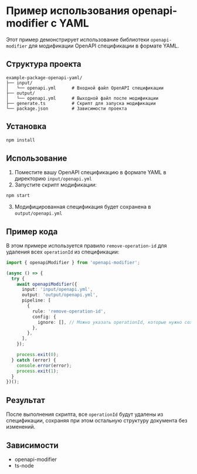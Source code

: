 # Пример использования openapi-modifier с YAML

Этот пример демонстрирует использование библиотеки `openapi-modifier` для модификации OpenAPI спецификации в формате YAML.

## Структура проекта

```
example-package-openapi-yaml/
├── input/
│   └── openapi.yml      # Входной файл OpenAPI спецификации
├── output/
│   └── openapi.yml      # Выходной файл после модификации
├── generate.ts          # Скрипт для запуска модификации
└── package.json         # Зависимости проекта
```

## Установка

```bash
npm install
```

## Использование

1. Поместите вашу OpenAPI спецификацию в формате YAML в директорию `input/openapi.yml`
2. Запустите скрипт модификации:

```bash
npm start
```

3. Модифицированная спецификация будет сохранена в `output/openapi.yml`

## Пример кода

В этом примере используется правило `remove-operation-id` для удаления всех `operationId` из спецификации:

```typescript
import { openapiModifier } from 'openapi-modifier';

(async () => {
  try {
    await openapiModifier({
      input: 'input/openapi.yml',
      output: 'output/openapi.yml',
      pipeline: [
        {
          rule: 'remove-operation-id',
          config: {
            ignore: [], // Можно указать operationId, которые нужно сохранить
          },
        },
      ],
    });

    process.exit(0);
  } catch (error) {
    console.error(error);
    process.exit(1);
  }
})();
```

## Результат

После выполнения скрипта, все `operationId` будут удалены из спецификации, сохраняя при этом остальную структуру документа без изменений.

## Зависимости

- openapi-modifier
- ts-node 